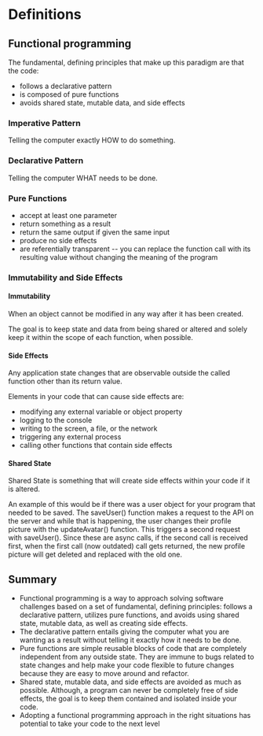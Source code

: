 # Definitions
## Functional programming
The fundamental, defining principles that make up this paradigm are that the code:

+ follows a declarative pattern
+ is composed of pure functions
+ avoids shared state, mutable data, and side effects

### Imperative Pattern
Telling the computer exactly HOW to do something.

### Declarative Pattern
Telling the computer WHAT needs to be done.

### Pure Functions
+ accept at least one parameter
+ return something as a result
+ return the same output if given the same input
+ produce no side effects
+ are referentially transparent -- you can replace the function call with its resulting value without changing the meaning of the program

### Immutability and Side Effects
#### Immutability
When an object cannot be modified in any way after it has been created.

The goal is to keep state and data from being shared or altered and solely keep it within the scope of each function, when possible.

#### Side Effects
Any application state changes that are observable outside the called function other than its return value.

Elements in your code that can cause side effects are:

+ modifying any external variable or object property
+ logging to the console
+ writing to the screen, a file, or the network
+ triggering any external process
+ calling other functions that contain side effects

#### Shared State
Shared State is something that will create side effects within your code if it is altered.

An example of this would be if there was a user object for your program that needed to be saved. 
The saveUser() function makes a request to the API on the server and while that is happening, 
the user changes their profile picture with the updateAvatar() function. 
This triggers a second request with saveUser(). 
Since these are async calls, if the second call is received first, 
when the first call (now outdated) call gets returned, 
the new profile picture will get deleted and replaced with the old one.

## Summary
+ Functional programming is a way to approach solving software challenges based on 
    a set of fundamental, defining principles: follows a declarative pattern, 
    utilizes pure functions, and avoids using shared state, mutable data, 
    as well as creating side effects.
+ The declarative pattern entails giving the computer what you are wanting as a result 
    without telling it exactly how it needs to be done.
+ Pure functions are simple reusable blocks of code that are completely independent from any 
    outside state. They are immune to bugs related to state changes and help make your code 
    flexible to future changes because they are easy to move around and refactor.
+ Shared state, mutable data, and side effects are avoided as much as possible. 
    Although, a program can never be completely free of side effects, the goal is to keep them 
    contained and isolated inside your code.
+ Adopting a functional programming approach in the right situations has potential to take your code 
    to the next level
